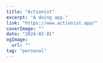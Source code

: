 ```yaml
---
title: "Actionist"
excerpt: "A doing app."
link: "https://www.actionist.app/"
coverImage: ""
date: "2024-02-01"
ogImage:
  url: ""
tag: "personal"
---
```

